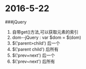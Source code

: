 # 2016-5-22

###jQuery

1. 自带get()方法,可以获取元素的索引
2. dom--jQuery : var $dom = $(dom)
3. $('parent>child') 后一个
4. $('parent child') 后所有
5. $('prev+next') 后一个
6. $('prev~next') 后所有